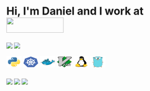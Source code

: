 # Hi, I'm Daniel and I work at <img height="40" width="150" src="https://allowme.cloud/app/public/img/Logo_escuro.png">

<img height="180em" src="https://github-readme-stats-eight-theta.vercel.app/api?username=danielfnfaria&show_icons=true&include_all_commits=true&count_private=true"/>
<img height="180em" src="https://github-readme-stats-eight-theta.vercel.app/api/top-langs/?username=danielfnfaria&layout=compact&langs_count=8"/>

<div style="display: inline_block"><br>
  <img align="center" alt="danielfnfaria" height="30" width="40" src="https://github.com/devicons/devicon/blob/master/icons/python/python-original.svg">
  <img align="center" alt="danielfnfaria" height="30" width="40" src="https://raw.githubusercontent.com/devicons/devicon/master/icons/kubernetes/kubernetes-plain.svg">
  <img align="center" alt="danielfnfaria" height="30" width="40" src="https://raw.githubusercontent.com/devicons/devicon/master/icons/docker/docker-original.svg">
  <img align="center" alt="danielfnfaria" height="30" width="40" src="https://raw.githubusercontent.com/devicons/devicon/master/icons/vim/vim-original.svg">
  <img align="center" alt="danielfnfaria" height="30" width="40" src="https://raw.githubusercontent.com/devicons/devicon/master/icons/linux/linux-original.svg">
  <img align="center" alt="danielfnfaria" height="30" width="40" src="https://raw.githubusercontent.com/devicons/devicon/master/icons/go/go-original.svg">
</div>

##

<div>
  <a href = "mailto: danielfnfaria@gmail.com"><img src="https://img.shields.io/badge/-Gmail-%23EA4335?style=for-the-badge&logo=gmail&logoColor=white" target="_blank"></a>
  <a href="https://www.linkedin.com/in/daniel-fernandes-de-faria-ba158478" target="_blank"><img src="https://img.shields.io/badge/-LinkedIn-%230077B5?style=for-the-badge&logo=linkedin&logoColor=white" target="_blank"></a>
  <a href="https://instagram.com/danielfnfaria" target="_blank"><img src="https://img.shields.io/badge/-Instagram-%23E4405F?style=for-the-badge&logo=instagram&logoColor=white" target="_blank"></a>
</div>
